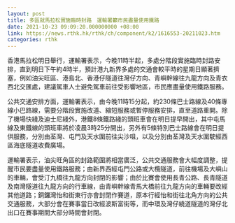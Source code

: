```yaml
---
layout: post
title: 多區就馬拉松實施臨時封路　運輸署籲市民盡量使用鐵路
date: 2021-10-23 09:09:20.000000000 +08:00
link: https://news.rthk.hk/rthk/ch/component/k2/1616553-20211023.htm
categories: rthk
---
```


香港馬拉松明日舉行，運輸署表示，今晚11時半起，多處分階段實施臨時封路安排，直到明日下午約4時半，預計港九新界多處的交通會較平時的星期日顯著擠塞，例如油尖旺區、港島北、香港仔隧道往灣仔方向、青嶼幹線往九龍方向及青衣西北交匯處，建議駕車人士避免駕車前往受影響地區，市民應盡量使用鐵路服務。

公共交通安排方面，運輸署表示，由今晚11時15分起，約230條巴士路線及40條專線小巴路線，需要分階段實施改道、縮短服務或暫停服務安排，直至道路重開。除了機場快綫及迪士尼綫外，港鐵8條鐵路綫的頭班車會在明日提早開出，其中屯馬線及東鐵線的頭班車將於凌晨3時25分開出，另外有5條特別巴士路線會在明日提供服務，分別由荃灣、屯門及天水圍前往尖沙咀，以及分別由荃灣及天水圍駛經西區海底隧道收費廣場。

運輸署表示，油尖旺角區的封路範圍將相當廣泛，公共交通服務會大幅度調整，提醒市民要盡量使用鐵路服務；由新界西經屯門公路或大欖隧道，前往機場及大嶼山的車輛，會受汀九橋往九龍方向封閉的影響；由於比賽會使用長青公路、長青隧道及南灣隧道往九龍方向的行車線，由青嶼幹線青馬大橋前往九龍方向的車輛要改經其他道路；銅鑼灣怡和街東行亦會封閉作賽道，原本行經怡和街往北角方向的公共交通服務，大部分會在賽事當日改經波斯富街等，而中環及灣仔繞道隧道的灣仔北出口在賽事期間大部分時間會封閉。
